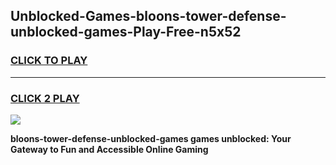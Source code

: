 
## Unblocked-Games-bloons-tower-defense-unblocked-games-Play-Free-n5x52
<h3>
<a href="https://premium76.site?title=bloons-tower-defense-unblocked-games&ref=18A1">CLICK TO PLAY</a></h3>
<hr>

<h3>
<a href="https://premium76.site?title=bloons-tower-defense-unblocked-games&ref=18A1">CLICK 2 PLAY</a>
  
</h3>

<a href="https://premium76.site?title=bloons-tower-defense-unblocked-games&ref=18A1"><img src="https://clearcache.store/games.png"></a>


**bloons-tower-defense-unblocked-games games unblocked: Your Gateway to Fun and Accessible Online Gaming**
